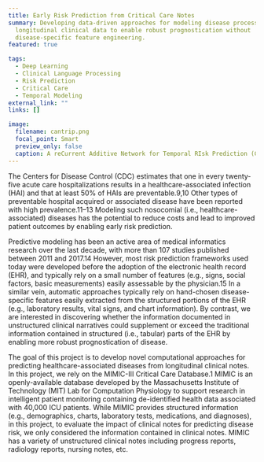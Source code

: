 ```yaml
---
title: Early Risk Prediction from Critical Care Notes
summary: Developing data-driven approaches for modeling disease processes from
  longitudinal clinical data to enable robust prognostication without
  disease-specific feature engineering.
featured: true

tags:
  - Deep Learning
  - Clinical Language Processing
  - Risk Prediction
  - Critical Care
  - Temporal Modeling
external_link: ""
links: []

image:
  filename: cantrip.png
  focal_point: Smart
  preview_only: false
  caption: A reCurrent Additive Network for Temporal RIsk Prediction (CANTRIP)
---
```

The Centers for Disease Control (CDC) estimates that one in every twenty-five acute care hospitalizations results in a healthcare-associated infection (HAI) and that at least 50% of HAIs are preventable.9,10 Other types of preventable hospital acquired or associated disease have been reported with high prevalence.11–13 Modeling such nosocomial (i.e., healthcare-associated) diseases has the potential to reduce costs and lead to improved patient outcomes by enabling early risk prediction.

Predictive modeling has been an active area of medical informatics research over the last decade, with more than 107 studies published between 2011 and 2017.14 However, most risk prediction frameworks used today were developed before the adoption of the electronic health record (EHR), and typically rely on a small number of features (e.g., signs, social factors, basic measurements) easily assessable by the physician.15 In a similar vein, automatic approaches typically rely on hand-chosen disease-specific features easily extracted from the structured portions of the EHR (e.g., laboratory results, vital signs, and chart information). By contrast, we are interested in discovering whether the information documented in unstructured clinical narratives could supplement or exceed the traditional information contained in structured (i.e., tabular) parts of the EHR by enabling more robust prognostication of disease.

The goal of this project is to develop novel computational approaches for predicting healthcare-associated diseases from longitudinal clinical notes. In this project, we rely on the MIMIC-III Critical Care Database.1 MIMIC is an openly-available database developed by the Massachusetts Institute of Technology (MIT) Lab for Computation Physiology to support research in intelligent patient monitoring containing de-identified health data associated with 40,000 ICU patients. While MIMIC provides structured information (e.g., demographics, charts, laboratory tests, medications, and diagnoses), in this project, to evaluate the impact of clinical notes for predicting disease risk, we only considered the information contained in clinical notes. MIMIC has a variety of unstructured clinical notes including progress reports, radiology reports, nursing notes, etc.
